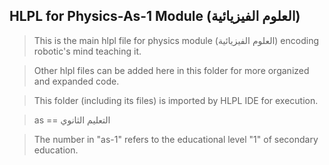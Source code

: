 ## HLPL for Physics-As-1 Module (العلوم الفيزيائية)
>This is the main hlpl file for physics module (العلوم الفيزيائية) encoding robotic's mind teaching it.

>Other hlpl files can be added here in this folder for more organized and expanded code.

>This folder (including its files) is imported by HLPL IDE for execution.

>as == التعليم الثانوي

>The number in "as-1" refers to the educational level "1" of secondary education.
